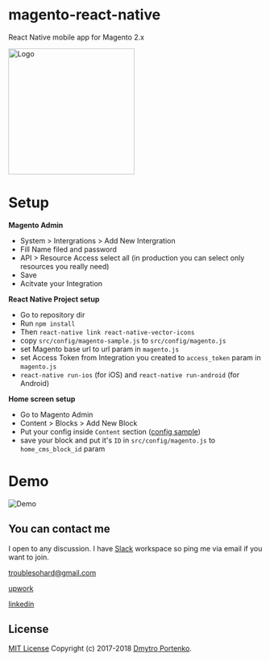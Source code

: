 # magento-react-native
React Native mobile app for Magento 2.x

<img src="https://github.com/troublediehard/magento-react-native/blob/master/android/app/src/main/ic_launcher-web.png" alt="Logo" width="250px"/>

# Setup
**Magento Admin**
* System > Intergrations > Add New Intergration
* Fill Name filed and password
* API > Resource Access select all (in production you can select only resources you really need)
* Save
* Acitvate your Integration

**React Native Project setup**
* Go to repository dir
* Run `npm install`
* Then `react-native link react-native-vector-icons`
* copy `src/config/magento-sample.js` to `src/config/magento.js`
* set Magento base url to url param in `magento.js`
* set Access Token from Integration you created to `access_token` param in `magento.js`
* `react-native run-ios` (for iOS) and `react-native run-android` (for Android)

**Home screen setup**
* Go to Magento Admin
* Content > Blocks > Add New Block
* Put your config inside `Content` section ([config sample](src/config/cms_block_config.json))
* save your block and put it's `ID` in `src/config/magento.js` to `home_cms_block_id` param

# Demo
![Demo](docs/gifs/demo.gif)

## You can contact me

I open to any discussion. I have [Slack](https://magento-react-native.slack.com/) workspace so ping me via email if you want to join. 

troublesohard@gmail.com

[upwork](https://www.upwork.com/o/profiles/users/_~019a1afcd3f56e9469/)

[linkedin](https://www.linkedin.com/in/dmitry-portenko-712ab84a/)

## License
[MIT License](LICENSE.md) Copyright (c) 2017-2018 [Dmytro Portenko](https://www.linkedin.com/in/dmitry-portenko-712ab84a/).
